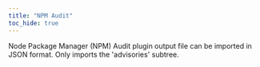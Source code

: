 ```yaml
---
title: "NPM Audit"
toc_hide: true
---
```

Node Package Manager (NPM) Audit plugin output file can be imported in
JSON format. Only imports the \'advisories\' subtree.
